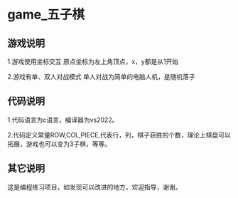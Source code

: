 # game_五子棋
## 游戏说明

1.游戏使用坐标交互
  原点坐标为左上角顶点，x，y都是从1开始
  
2.游戏有单、双人对战模式
  单人对战为简单的电脑人机，是随机落子

## 代码说明

1.代码语言为c语言，编译器为vs2022。

2.代码定义常量ROW,COL,PIECE,代表行，列，棋子获胜的个数，理论上棋盘可以拓展，游戏也可以变为3子棋，等等。

## 其它说明

这是编程练习项目，如发现可以改进的地方，欢迎指导，谢谢。
